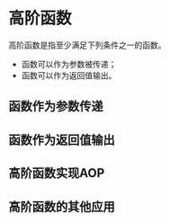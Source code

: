 # 高阶函数

高阶函数是指至少满足下列条件之一的函数。
- 函数可以作为参数被传递；
- 函数可以作为返回值输出。

## 函数作为参数传递

## 函数作为返回值输出

## 高阶函数实现AOP

## 高阶函数的其他应用

